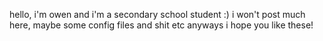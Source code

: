 hello, i'm owen and i'm a secondary school student :) i won't post much here, maybe some config files and shit etc
anyways i hope you like these!
